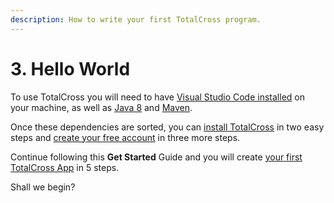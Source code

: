 ```yaml
---
description: How to write your first TotalCross program.
---
```


# 3. Hello World

To use TotalCross you will need to have [Visual Studio Code installed](../miscelaneous/installing-visual-studio-code.md) on your machine, as well as [Java 8](../miscelaneous/java-8.md) and [Maven](../miscelaneous/maven.md). 

Once these dependencies are sorted, you can [install TotalCross](install.md) in two easy steps and [create your free account](register.md) in three more steps.

Continue following this **Get Started** Guide and you will create [your first TotalCross App](hello-world.md) in 5 steps.

Shall we begin? 

